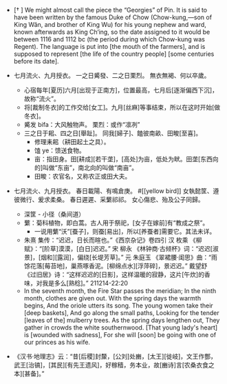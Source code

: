 - [† ] We might almost call the piece the “Georgies” of Pin. It is said to have been written by the famous Duke of Chow (Chow-kung,—son of King Wăn, and brother of King Wu) for his young nephew and ward, known afterwards as King Ch‘ing, so the date assigned to it would be between 1116 and 1112 bc (the period during which Chow-kung was Regent). The language is put into [the mouth of the farmers], and is supposed to represent [the life of the country people] [some centuries before its date].
- 七月流火、九月授衣。
一之日觱發、二之日栗烈。
無衣無褐、何以卒歲。

    - 心宿每年[夏历]六月[出现于正南方]，位置最高，七月后[逐渐偏西下沉]，故称“流火”。
    - 将[裁制冬衣]的工作交给[女工]。九月[丝麻]等事结束，所以在这时开始[做冬衣]。
    - 觱发 bifa：大风触物声。
栗烈：或作“凛冽”
    - 三之日于耜、四之日[舉趾]。
同我[婦子]、饁彼南畝、田畯[至喜]。
        - 修理耒耜（耕田起土之具）。
        - 馌 ye：馈送食物。
        - 亩：指田身。田[耕成][若干垄]，[高处]为亩，低处为畎。田垄[东西向的]叫做“东亩”，南北向的叫做“南亩”。
        - 田畯：农官名，又称农正或田大夫。
- 七月流火、九月授衣。
春日載陽、有鳴倉庚。 #[[yellow bird]]
女執懿筐、遵彼微行、爰求柔桑。
春日遲遲、采蘩祁祁。
女心傷悲、殆及公子同歸。
    - 深筐 - 小径（桑间道）
    - 蘩：菊科植物，即白蒿。古人用于祭祀，[女子在嫁前]有“教成之祭”。
        - 一说用蘩“沃”[蚕子]，则蚕[易出]，所以[养蚕者]需要它。其法未详。
    - 朱熹 集传：“迟迟，日长而暄也。”《西京杂记》卷四引 汉 枚乘 《柳赋》：“[阶草]漠漠，[白日]迟迟。” 
宋 柳永 《林钟商·古倾杯》词：“迟迟[淑景]，[烟和][露润]，偏绕[长堤芳草]。” 元 朱庭玉 《翠裙腰·闺思》曲：“雨馀花落[莓苔地]，巢燕啄香泥。[柳绵点水][浮萍碎]，景迟迟。” 
戴望舒 《过旧居》诗：“这样迟迟的[日影]，这样温暖的寂静，这片[午炊]的香味，对我是多么[熟稔]。”
211214-22:20
    - In the seventh month, the Fire Star passes the meridian;
In the ninth month, clothes are given out.
With the spring days the warmth begins,
And the oriole utters its song.
The young women take their [deep baskets],
And go along the small paths,
Looking for the tender [leaves of the] mulberry trees.
As the spring days lengthen out,
They gather in crowds the white southernwood.
[That young lady's heart] is [wounded with sadness],
For she will [soon] be going with one of our princes as his wife.
- 《汉书·地理志》云：“昔[后稷]封斄，[公刘]处豳，[太王][徙岐]，文王作酆，武王[治镐]，[其民][有先王遗风]，好稼穑，务本业，故[豳诗]言[农桑衣食之本][甚备]。”
